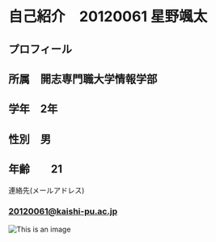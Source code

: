 # 自己紹介　20120061 星野颯太

## プロフィール
## 所属　開志専門職大学情報学部
## 学年　2年
## 性別　男
## 年齢　　21　



連絡先(メールアドレス)
### 20120061@kaishi-pu.ac.jp
![This is an image](https://encrypted-tbn0.gstatic.com/images?q=tbn:ANd9GcTCbym_C2-gOTh9RSIMy81PsILvNfTnKyKgwQ&usqp=CAU)

